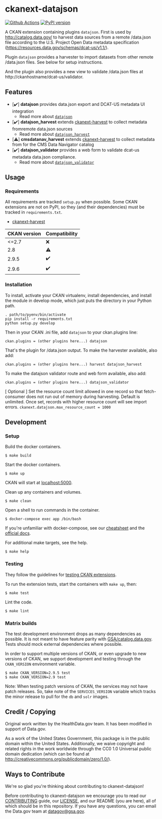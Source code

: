 # ckanext-datajson

[![Github Actions](https://github.com/GSA/ckanext-datajson/actions/workflows/test.yml/badge.svg)](https://github.com/GSA/ckanext-datajson/actions)
[![PyPI version](https://badge.fury.io/py/ckanext-datajson.svg)](https://badge.fury.io/py/ckanext-datajson)

A CKAN extension containing plugins `datajson`.
First is used by http://catalog.data.gov/ to harvest data sources
from a remote /data.json file according to the U.S. Project
Open Data metadata specification (https://resources.data.gov/schemas/dcat-us/v1.1/).

Plugin `datajson` provides a harvester to import datasets from other
remote /data.json files. See below for setup instructions.

And the plugin also provides a new view to validate /data.json files
at http://ckanhostname/dcat-us/validator.


## Features

- [:heavy_check_mark:] **datajson** provides data.json export and DCAT-US metadata UI integration
  - Read more about [`datajson`](docs/datajson.md)
- [:heavy_check_mark:] **datajson_harvest** extends [ckanext-harvest](https://github.com/ckan/ckanext-harvest/)
to collect metadata fromremote data.json sources
  - Read more about [`datajson_harvest`](docs/datajson_harvest.md)
- [:warning:] **cmsdatanav_harvest** extends [ckanext-harvest](https://github.com/ckan/ckanext-harvest/)
to collect metadata from for the CMS Data Navigator catalog
- [:heavy_check_mark:] **datajson_validator** provides a web form to validate dcat-us metadata data.json compliance.
  - Read more about [`datajson_validator`](docs/datajson_validator.md)


## Usage

### Requirements

All requirements are tracked `setup.py` when possible.  Some CKAN extensions are not on PyPI, so they 
(and their dependencies) must be tracked in `requirements.txt`.
- [ckanext-harvest](https://github.com/ckan/ckanext-harvest/)

CKAN version   | Compatibility
-------------- | -------------
<=2.7          | :x:
2.8            | :warning:
2.9.5          | :heavy_check_mark:
2.9.6          | :heavy_check_mark:

### Installation

To install, activate your CKAN virtualenv, install dependencies, and
install the module in develop mode, which just puts the directory in your
Python path.

	. path/to/pyenv/bin/activate
	pip install -r requirements.txt
	python setup.py develop

Then in your CKAN .ini file, add `datajson`
to your ckan.plugins line:

	ckan.plugins = (other plugins here...) datajson

That's the plugin for /data.json output. To make the harvester available,
also add:

	ckan.plugins = (other plugins here...) harvest datajson_harvest
	
To make the datajson validator route and web form available, also add:

	ckan.plugins = (other plugins here...) datajson_validator

[ Optional ] Set the resource count limit allowed in one record so that fetch-consumer does not run out of memory during harvesting. Default is unlimited. Once set, records with higher resource count will see import errors. 
 `ckanext.datajson.max_resource_count = 1000`

## Development

### Setup

Build the docker containers.

    $ make build

Start the docker containers.

    $ make up

CKAN will start at [localhost:5000](http://localhost:5000/).

Clean up any containers and volumes.

    $ make clean

Open a shell to run commands in the container.

    $ docker-compose exec app /bin/bash

If you're unfamiliar with docker-compose, see our
[cheatsheet](https://github.com/GSA/datagov-deploy/wiki/Docker-Best-Practices#cheatsheet)
and the [official docs](https://docs.docker.com/compose/reference/).

For additional make targets, see the help.

    $ make help


### Testing

They follow the guidelines for [testing CKAN
extensions](https://docs.ckan.org/en/2.9/extensions/testing-extensions.html#testing-extensions).

To run the extension tests, start the containers with `make up`, then:

    $ make test

Lint the code.

    $ make lint


### Matrix builds

The test development environment drops as many dependencies as possible. It is
not meant to have feature parity with
[GSA/catalog.data.gov](https://github.com/GSA/catalog.data.gov/). Tests should
mock external dependencies where possible.

In order to support multiple versions of CKAN, or even upgrade to new versions
of CKAN, we support development and testing through the `CKAN_VERSION`
environment variable.

    $ make CKAN_VERSION=2.9.5 test
    $ make CKAN_VERSION=2.9 test
    
Note: When testing patch versions of CKAN, the services may not have patch releases.
So, take note of the `SERVICES_VERSION` variable which tracks the minor release to 
pull for the `db` and `solr` images.


## Credit / Copying

Original work written by the HealthData.gov team. It has been modified in support of Data.gov.

As a work of the United States Government, this package is in the public
domain within the United States. Additionally, we waive copyright and
related rights in the work worldwide through the CC0 1.0 Universal
public domain dedication (which can be found at http://creativecommons.org/publicdomain/zero/1.0/).

## Ways to Contribute
We're so glad you're thinking about contributing to ckanext-datajson!

Before contributing to ckanext-datajson we encourage you to read our
[CONTRIBUTING](CONTRIBUTING.md) guide, our [LICENSE](LICENSE.md), and our README
(you are here), all of which should be in this repository. If you have any
questions, you can email the Data.gov team at
[datagov@gsa.gov](mailto:datagov@gsa.gov).
